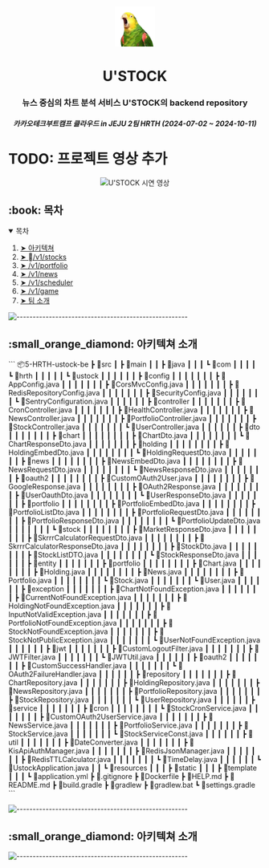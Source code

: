<p align="center"> 
  <img src="images/ustock logo.webp" alt="U'STOCK Logo" width="80px" height="80px">
</p>
<h1 align="center"> U'STOCK </h1>
<h3 align="center"> 뉴스 중심의 차트 분석 서비스 U'STOCK의 backend repository </h3>
<h5 align="center"> 카카오테크부트캠프 클라우드 in JEJU 2팀 HRTH (2024-07-02 ~ 2024-10-11) </h5>

# TODO: 프로젝트 영상 추가
<p align="center"> 
  <img src="images/ustock demo.gif" alt="U'STOCK 시연 영상" height="282px" width="637">
</p>

<!-- 목차 -->
<h2 id="table-of-contents"> :book: 목차</h2>

<details open="open">
  <summary>목차</summary>
  <ol>
    <li><a href="#architecture"> ➤ 아키텍쳐</a></li>
    <li><a href="#stocks"> ➤ /v1/stocks</a></li>
    <li><a href="#portfolio"> ➤ /v1/portfolio</a></li>
    <li><a href="#news"> ➤ /v1/news</a></li>
    <li><a href="#scheduler"> ➤ /v1/scheduler</a></li>
    <li><a href="#game"> ➤ /v1/game</a></li>
    <li><a href="#teammates"> ➤ 팀 소개</a></li>
  </ol>
</details>

![-----------------------------------------------------](https://raw.githubusercontent.com/andreasbm/readme/master/assets/lines/rainbow.png)

<!-- 아키텍쳐 -->
<h2 id="architecture"> :small_orange_diamond: 아키텍쳐 소개</h2>
```
📦5-HRTH-ustock-be
 ┣ 📂src
 ┃ ┣ 📂main
 ┃ ┃ ┣ 📂java
 ┃ ┃ ┃ ┗ 📂com
 ┃ ┃ ┃ ┃ ┗ 📂hrth
 ┃ ┃ ┃ ┃ ┃ ┗ 📂ustock
 ┃ ┃ ┃ ┃ ┃ ┃ ┣ 📂config
 ┃ ┃ ┃ ┃ ┃ ┃ ┃ ┣ 📜AppConfig.java
 ┃ ┃ ┃ ┃ ┃ ┃ ┃ ┣ 📜CorsMvcConfig.java
 ┃ ┃ ┃ ┃ ┃ ┃ ┃ ┣ 📜RedisRepositoryConfig.java
 ┃ ┃ ┃ ┃ ┃ ┃ ┃ ┣ 📜SecurityConfig.java
 ┃ ┃ ┃ ┃ ┃ ┃ ┃ ┗ 📜SentryConfiguration.java
 ┃ ┃ ┃ ┃ ┃ ┃ ┣ 📂controller
 ┃ ┃ ┃ ┃ ┃ ┃ ┃ ┣ 📜CronController.java
 ┃ ┃ ┃ ┃ ┃ ┃ ┃ ┣ 📜HealthController.java
 ┃ ┃ ┃ ┃ ┃ ┃ ┃ ┣ 📜NewsController.java
 ┃ ┃ ┃ ┃ ┃ ┃ ┃ ┣ 📜PortfolioController.java
 ┃ ┃ ┃ ┃ ┃ ┃ ┃ ┣ 📜StockController.java
 ┃ ┃ ┃ ┃ ┃ ┃ ┃ ┗ 📜UserController.java
 ┃ ┃ ┃ ┃ ┃ ┃ ┣ 📂dto
 ┃ ┃ ┃ ┃ ┃ ┃ ┃ ┣ 📂chart
 ┃ ┃ ┃ ┃ ┃ ┃ ┃ ┃ ┣ 📜ChartDto.java
 ┃ ┃ ┃ ┃ ┃ ┃ ┃ ┃ ┗ 📜ChartResponseDto.java
 ┃ ┃ ┃ ┃ ┃ ┃ ┃ ┣ 📂holding
 ┃ ┃ ┃ ┃ ┃ ┃ ┃ ┃ ┣ 📜HoldingEmbedDto.java
 ┃ ┃ ┃ ┃ ┃ ┃ ┃ ┃ ┗ 📜HoldingRequestDto.java
 ┃ ┃ ┃ ┃ ┃ ┃ ┃ ┣ 📂news
 ┃ ┃ ┃ ┃ ┃ ┃ ┃ ┃ ┣ 📜NewsEmbedDto.java
 ┃ ┃ ┃ ┃ ┃ ┃ ┃ ┃ ┣ 📜NewsRequestDto.java
 ┃ ┃ ┃ ┃ ┃ ┃ ┃ ┃ ┗ 📜NewsResponseDto.java
 ┃ ┃ ┃ ┃ ┃ ┃ ┃ ┣ 📂oauth2
 ┃ ┃ ┃ ┃ ┃ ┃ ┃ ┃ ┣ 📜CustomOAuth2User.java
 ┃ ┃ ┃ ┃ ┃ ┃ ┃ ┃ ┣ 📜GoogleResponse.java
 ┃ ┃ ┃ ┃ ┃ ┃ ┃ ┃ ┣ 📜OAuth2Response.java
 ┃ ┃ ┃ ┃ ┃ ┃ ┃ ┃ ┣ 📜UserOauthDto.java
 ┃ ┃ ┃ ┃ ┃ ┃ ┃ ┃ ┗ 📜UserResponseDto.java
 ┃ ┃ ┃ ┃ ┃ ┃ ┃ ┣ 📂portfolio
 ┃ ┃ ┃ ┃ ┃ ┃ ┃ ┃ ┣ 📜PortfolioEmbedDto.java
 ┃ ┃ ┃ ┃ ┃ ┃ ┃ ┃ ┣ 📜PortfolioListDto.java
 ┃ ┃ ┃ ┃ ┃ ┃ ┃ ┃ ┣ 📜PortfolioRequestDto.java
 ┃ ┃ ┃ ┃ ┃ ┃ ┃ ┃ ┣ 📜PortfolioResponseDto.java
 ┃ ┃ ┃ ┃ ┃ ┃ ┃ ┃ ┗ 📜PortfolioUpdateDto.java
 ┃ ┃ ┃ ┃ ┃ ┃ ┃ ┗ 📂stock
 ┃ ┃ ┃ ┃ ┃ ┃ ┃ ┃ ┣ 📜MarketResponseDto.java
 ┃ ┃ ┃ ┃ ┃ ┃ ┃ ┃ ┣ 📜SkrrrCalculatorRequestDto.java
 ┃ ┃ ┃ ┃ ┃ ┃ ┃ ┃ ┣ 📜SkrrrCalculatorResponseDto.java
 ┃ ┃ ┃ ┃ ┃ ┃ ┃ ┃ ┣ 📜StockDto.java
 ┃ ┃ ┃ ┃ ┃ ┃ ┃ ┃ ┣ 📜StockListDTO.java
 ┃ ┃ ┃ ┃ ┃ ┃ ┃ ┃ ┗ 📜StockResponseDto.java
 ┃ ┃ ┃ ┃ ┃ ┃ ┣ 📂entity
 ┃ ┃ ┃ ┃ ┃ ┃ ┃ ┣ 📂portfolio
 ┃ ┃ ┃ ┃ ┃ ┃ ┃ ┃ ┣ 📜Chart.java
 ┃ ┃ ┃ ┃ ┃ ┃ ┃ ┃ ┣ 📜Holding.java
 ┃ ┃ ┃ ┃ ┃ ┃ ┃ ┃ ┣ 📜News.java
 ┃ ┃ ┃ ┃ ┃ ┃ ┃ ┃ ┣ 📜Portfolio.java
 ┃ ┃ ┃ ┃ ┃ ┃ ┃ ┃ ┗ 📜Stock.java
 ┃ ┃ ┃ ┃ ┃ ┃ ┃ ┗ 📜User.java
 ┃ ┃ ┃ ┃ ┃ ┃ ┣ 📂exception
 ┃ ┃ ┃ ┃ ┃ ┃ ┃ ┣ 📜ChartNotFoundException.java
 ┃ ┃ ┃ ┃ ┃ ┃ ┃ ┣ 📜CurrentNotFoundException.java
 ┃ ┃ ┃ ┃ ┃ ┃ ┃ ┣ 📜HoldingNotFoundException.java
 ┃ ┃ ┃ ┃ ┃ ┃ ┃ ┣ 📜InputNotValidException.java
 ┃ ┃ ┃ ┃ ┃ ┃ ┃ ┣ 📜PortfolioNotFoundException.java
 ┃ ┃ ┃ ┃ ┃ ┃ ┃ ┣ 📜StockNotFoundException.java
 ┃ ┃ ┃ ┃ ┃ ┃ ┃ ┣ 📜StockNotPublicException.java
 ┃ ┃ ┃ ┃ ┃ ┃ ┃ ┗ 📜UserNotFoundException.java
 ┃ ┃ ┃ ┃ ┃ ┃ ┣ 📂jwt
 ┃ ┃ ┃ ┃ ┃ ┃ ┃ ┣ 📜CustomLogoutFilter.java
 ┃ ┃ ┃ ┃ ┃ ┃ ┃ ┣ 📜JWTFilter.java
 ┃ ┃ ┃ ┃ ┃ ┃ ┃ ┗ 📜JWTUtil.java
 ┃ ┃ ┃ ┃ ┃ ┃ ┣ 📂oauth2
 ┃ ┃ ┃ ┃ ┃ ┃ ┃ ┣ 📜CustomSuccessHandler.java
 ┃ ┃ ┃ ┃ ┃ ┃ ┃ ┗ 📜OAuth2FailureHandler.java
 ┃ ┃ ┃ ┃ ┃ ┃ ┣ 📂repository
 ┃ ┃ ┃ ┃ ┃ ┃ ┃ ┣ 📜ChartRepository.java
 ┃ ┃ ┃ ┃ ┃ ┃ ┃ ┣ 📜HoldingRepository.java
 ┃ ┃ ┃ ┃ ┃ ┃ ┃ ┣ 📜NewsRepository.java
 ┃ ┃ ┃ ┃ ┃ ┃ ┃ ┣ 📜PortfolioRepository.java
 ┃ ┃ ┃ ┃ ┃ ┃ ┃ ┣ 📜StockRepository.java
 ┃ ┃ ┃ ┃ ┃ ┃ ┃ ┗ 📜UserRepository.java
 ┃ ┃ ┃ ┃ ┃ ┃ ┣ 📂service
 ┃ ┃ ┃ ┃ ┃ ┃ ┃ ┣ 📂cron
 ┃ ┃ ┃ ┃ ┃ ┃ ┃ ┃ ┗ 📜StockCronService.java
 ┃ ┃ ┃ ┃ ┃ ┃ ┃ ┣ 📜CustomOAuth2UserService.java
 ┃ ┃ ┃ ┃ ┃ ┃ ┃ ┣ 📜NewsService.java
 ┃ ┃ ┃ ┃ ┃ ┃ ┃ ┣ 📜PortfolioService.java
 ┃ ┃ ┃ ┃ ┃ ┃ ┃ ┣ 📜StockService.java
 ┃ ┃ ┃ ┃ ┃ ┃ ┃ ┗ 📜StockServiceConst.java
 ┃ ┃ ┃ ┃ ┃ ┃ ┣ 📂util
 ┃ ┃ ┃ ┃ ┃ ┃ ┃ ┣ 📜DateConverter.java
 ┃ ┃ ┃ ┃ ┃ ┃ ┃ ┣ 📜KisApiAuthManager.java
 ┃ ┃ ┃ ┃ ┃ ┃ ┃ ┣ 📜RedisJsonManager.java
 ┃ ┃ ┃ ┃ ┃ ┃ ┃ ┣ 📜RedisTTLCalculator.java
 ┃ ┃ ┃ ┃ ┃ ┃ ┃ ┗ 📜TimeDelay.java
 ┃ ┃ ┃ ┃ ┃ ┃ ┗ 📜UstockApplication.java
 ┃ ┃ ┗ 📂resources
 ┃ ┃ ┃ ┣ 📂static
 ┃ ┃ ┃ ┣ 📂template
 ┃ ┃ ┃ ┗ 📜application.yml
 ┣ 📜.gitignore
 ┣ 📜Dockerfile
 ┣ 📜HELP.md
 ┣ 📜README.md
 ┣ 📜build.gradle
 ┣ 📜gradlew
 ┣ 📜gradlew.bat
 ┗ 📜settings.gradle
```

![-----------------------------------------------------](https://raw.githubusercontent.com/andreasbm/readme/master/assets/lines/rainbow.png)

<!--  -->
<h2 id="architecture"> :small_orange_diamond: 아키텍쳐 소개</h2>

<p align="justify"> 

</p>

![-----------------------------------------------------](https://raw.githubusercontent.com/andreasbm/readme/master/assets/lines/rainbow.png)
